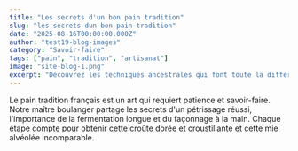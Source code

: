 ```yaml
---
title: "Les secrets d'un bon pain tradition"
slug: "les-secrets-dun-bon-pain-tradition"
date: "2025-08-16T00:00:00.000Z"
author: "test19-blog-images"
category: "Savoir-faire"
tags: ["pain", "tradition", "artisanat"]
image: "site-blog-1.png"
excerpt: "Découvrez les techniques ancestrales qui font toute la différence entre un pain industriel et un vrai pain artisanal."
---
```

Le pain tradition français est un art qui requiert patience et savoir-faire. Notre maître boulanger partage les secrets d'un pétrissage réussi, l'importance de la fermentation longue et du façonnage à la main. Chaque étape compte pour obtenir cette croûte dorée et croustillante et cette mie alvéolée incomparable.
